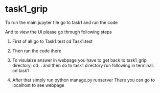 # task1_grip
To run the main jupyter file go to task1 and run the code

And to view the UI please go through following steps

1) First of all go to Task1.test
cd Task1.test

2) Then run the code there
3) To visulaize answer in webpage you have to get back to task1_grip directory:
  cd ..
  and then do to task1 directory run following in terminal:
  cd task1
4) After that simply run 
  python manage.py runserver
  There you can go to localhost to see webpage 
  
